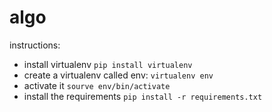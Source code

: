 # algo

instructions: 
 * install virtualenv ```pip install virtualenv```
 * create a virtualenv called env: ```virtualenv env```
 * activate it ```sourve env/bin/activate```
 * install the requirements ```pip install -r requirements.txt```
